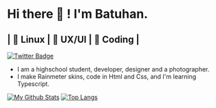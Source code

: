 # Hi there 👋 ! I'm Batuhan. 
## | 💛 Linux | 💙 UX/UI | 💚 Coding |
[![Twitter Badge](https://img.shields.io/badge/-@yilmazbatuhanys-1ca0f1?style=flat-square&labelColor=1ca0f1&logo=twitter&logoColor=white&link=https://twitter.com/yilmazbatuhanys)](https://twitter.com/yilmazbatuhanys)
- I am a highschool student, developer, designer and a photographer.
- I make Rainmeter skins, code in Html and Css, and I'm learning Typescript.

[![My Github Stats](https://github-readme-stats.vercel.app/api?username=B4tuhanY1lmaz)](https://github.com/anuraghazra/github-readme-stats)
[![Top Langs](https://github-readme-stats.vercel.app/api/top-langs/?username=B4tuhanY1lmaz&layout=compact)](https://github.com/anuraghazra/github-readme-stats)
